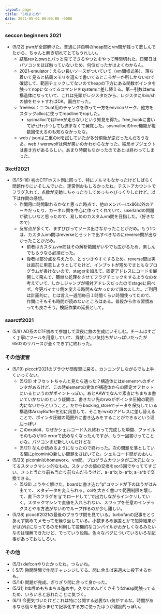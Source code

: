 ```yaml
---
layout: page
title: "5月まとめ"
date: 2021-05-01 00:00:00 -0000
---
```

### seccon beginners 2021
- (5/22) pwnが全部解けた。普通に非自明のheap問とvm問が残って悲しんでたから、ちゃんと解き切れてとてもうれしい。
    - 結局revとpwnとパッと見てできるやつとをやって時間切れた。日曜日はパソコンをほぼ触っていないため、何位だったかはよくわからん。
    - 2021-emulator：えらい長いソースがついていて（vm問様式美）、落ち着いて見ると結局メモリを選んで書いてるところが一か所しかないので確認して、範囲チェックしてないのでheapの下方にある関数ポインタを触ってnopになってるコマンドをsystemに差し替える。第一引数はemu構造体になっていて、これは先頭がレジスタだから、レジスタに/bin/shの値をセットすればOK。面白かった。
    - freeless：二つuaf用のチャンクを作って一方をenvironリーク、他方をスタックallocに使ってreadlineでropした。
        - sysmallocではfreeが走らないという知見を得た。free_hookに書いてｶﾁｬｶﾁｬｯﾀｰﾝしても進まなくて発覚した。sysmallocのfree機能が複数回使えるのも知らなかったな。
    - web / jsonは二重のidを試していたが多分前後が逆だったんだろうなあ。web / werewolfは何が悪いのかわからなかった。結局オブジェクトは書き方があるらしい。あまり時間もなかったのであとは終わってしまった。

### 3kctf2021
- (5/15-16) 初のCTFホスト側に回って、特にノルマもなかったけどしばらく問題作りにいそしんでいた。運営側おもしろかったね。テストアカウントでフラグ入れて、点数が変動しちゃったりしてめっちゃびっくりしたけど。以下は作問の感想。
    - 作問用に時間取れるかなと思った時点で、他のメンバーはx86以外のアーキだったり、カーネル問を中心に作ってくれていて、userlandの問題が欲しいなと思ったので、易しめのカスタムvm問を目指した。（好きなので）
    - 反省点が多くて、まずびびってソース出さなかったことがだめ。もう1つは、カスタムvm問はreverseとセットで出すべきなのにreverse問が出なかったことがだめ。
        - 前者はカスタムvm問はその解析範囲がいやでも広がるため、楽しんでもらうなら必須だった。
        - 後者は部分点を与えたり、とっつきやすくするため。reverse問は実は直前に用意しようとしてたけど、インプットが短めでまともなプログラムが書けないので、stagerを加えて、固定アドレスにコードを展開して飛んで、簡単な処理をさせてフラグチェックをするようなのを考えていて、しかしジャンプが相対アドレスだったのでstageに飛べず。今更バイナリ側を変える時間もなかったので諦めました。ご利用は計画的に。とは言え一週間毎日１時間くらい時間使ってたので、作問にそもそも時間が読めないところはある。普段から作る習慣あっても良さそう。検証作業の延長として。

### saarctf2021
- (5/8) AD系のCTF初めて参加して深夜に無の生成にいそしむ。チームはすごく丁寧にツールを用意していて、貢献したい気持ちがいっぱいだったが6502のリバースが全くできずに終わった。

### その他復習
- (5/19) picoctf2021のブラウザ問復習に戻る。カンニングしながらでも上手くいってない。
    - (5/20) オフセットちゃんと見たら通った？構造体にはelementへのポインタがあるけど、この時elementの実体が構造体からの固定オフセットにいるというのがポイントっぽい。あとAAWでなんで素直にちまちま書いていかないのという疑問は、書きたい先のrwxがポインタ圧縮の範囲内にないからということ。だからbacking_storeでデータを保持している構造体ArrayBufferを別に用意して、そこをrwxのアドレスに差し替えることで、ポインタ圧縮の範囲外に書き込みをすることができるという理屈っぽい
    - このexploit、なぜかシェルコード入れ終わって完成した瞬間、ファイルそのものがI/O errorで読めなくなったんですが、もう一回書けってことかな。パソコンまだ新しいんだけどな
    - (5/21) なんか読めるようになったので終わった。次の問題を落としている間にpicominiの新しい問題をさばいてた。シェルコード問がおおい。
- (5/23) picominiのhomework、vm問。プログラムカウンタが二次元になってるスタックマシン的なもの。スタックの値の交換をxor3回でやっててすごい。きっと当たり前も当たり前なんだろうけど、a=a^b; b=a^b; a=a^bで交換できる。
    - (5/26) ようやく解けた。boardに書き込む"p"コマンドが下のほうがはみ出てて、メタデータを変えられる。colを大きく書いて範囲制限を壊して、直下のフラグを'g'でロードして','で出力しながらインクリしていく。スタックマシンで直値を入れられない、スワップを任意のインデックスとやる方法がないのでループ作るのが少し難しい。
- (5/28) picoctf2021の最後のブラウザ問を見ている。turbofanの記事をとりあえず眺めてメモってを繰り返している。小数まるめ誤差とかで加算結果ががばがばになってるのを利用して投機的なコンパイルがおかしくなるみたいなのは理解できたけど、でっていう段階。色々なバグについていろいろな記事があっておもしろい。

### その他
- (5/3) defconやりたかったね。つらいね。
- (-5/7) 隙間時間で作問チャレンジしてる。間に合えば来週末に投下するかも。
- (5/14) 問題が完成。ぎりぎり間に合って良かった。
- (5/31) htb埋めもちまちま進め中。久々にめんどくさそうなheap問触ってるため、いろいろと忘れたことに気づく。
- (6/1) 今更気づいたけどこれは特に公開する必要ない気がするな。時間があるなら個々を膨らませて記事化する方に使ったほうが建設的っぽい。